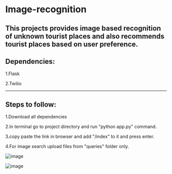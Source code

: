 # Image-recognition
This projects provides image based recognition of unknown tourist places and also recommends tourist places based on user preference.
-----------------------------------------
Dependencies:
-----------------------------------------
1.Flask

2.Twilio

-----------------------------------------
Steps to follow:
-----------------------------------------
1.Download all dependencies

2.In terminal go to project directory and run "python app.py" command.

3.copy paste the link in browser and add "/index" to it and press enter.

4.For image search upload files from "queries" folder only.


![image](https://user-images.githubusercontent.com/52826790/61241090-6f72bc00-a760-11e9-88cc-d1db6eff6591.png)

![image](https://user-images.githubusercontent.com/52826790/61241141-90d3a800-a760-11e9-9f02-e475f9d64bd9.png)




